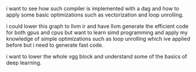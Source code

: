 i want to see how such compiler is implemented with a dag and how to apply
some basic optimizations such as vectorization and loop unrolling.

i could lower this graph to llvm ir and have llvm generate the efficient
code for both gpus and cpus but want to learn simd programming and apply
my knowledge of simple optimizations such as loop unrolling which ive applied
before but i need to generate fast code.

i want to lower the whole vgg block and understand some of the basics of
deep learning.